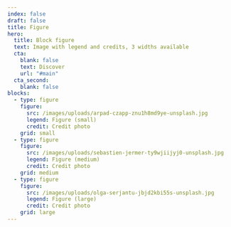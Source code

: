```yaml
---
index: false
draft: false
title: Figure
hero:
  title: Block figure
  text: Image with legend and credits, 3 widths available
  cta:
    blank: false
    text: Discover
    url: "#main"
  cta_second:
    blank: false
blocks:
  - type: figure
    figure:
      src: /images/uploads/arpad-czapp-znu1h8md9ye-unsplash.jpg
      legend: Figure (small)
      credit: Credit photo
    grid: small
  - type: figure
    figure:
      src: /images/uploads/sebastien-jermer-ty9wjiijyj0-unsplash.jpg
      legend: Figure (medium)
      credit: Credit photo
    grid: medium
  - type: figure
    figure:
      src: /images/uploads/olga-serjantu-jbjd2kbi55s-unsplash.jpg
      legend: Figure (large)
      credit: Credit photo
    grid: large
---
```

